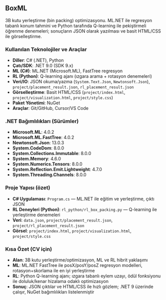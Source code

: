 ## BoxML

3B kutu yerleştirme (bin packing) optimizasyonu. ML.NET ile regresyon tabanlı konum tahmini ve Python tarafında Q-learning ile pekiştirmeli öğrenme denemeleri; sonuçların JSON olarak yazılması ve basit HTML/CSS ile görselleştirme.

### Kullanılan Teknolojiler ve Araçlar
- **Diller**: C# (.NET), Python
- **Çatı/SDK**: .NET 9.0 (SDK 9.x)
- **ML (C#)**: ML.NET (Microsoft.ML), FastTree regresyon
- **RL (Python)**: Q-learning ajanı (ızgara arama + rotasyon denemeleri)
- **Veri/IO**: JSON okuma/yazma (`System.Text.Json`, `Newtonsoft.Json`), `project/placement_result.json`, `rl_placement_result.json`
- **Görselleştirme**: Basit HTML/CSS (`project/index.html`, `project/visualization.html`, `project/style.css`)
- **Paket Yönetimi**: NuGet
- **Araçlar**: Git/GitHub, Cursor/VS Code

### .NET Bağımlılıkları (Sürümler)
- **Microsoft.ML**: 4.0.2
- **Microsoft.ML.FastTree**: 4.0.2
- **Newtonsoft.Json**: 13.0.3
- **System.CodeDom**: 8.0.0
- **System.Collections.Immutable**: 8.0.0
- **System.Memory**: 4.6.0
- **System.Numerics.Tensors**: 8.0.0
- **System.Reflection.Emit.Lightweight**: 4.7.0
- **System.Threading.Channels**: 8.0.0

### Proje Yapısı (özet)
- **C# Uygulaması**: `Program.cs` — ML.NET ile eğitim ve yerleştirme, çıktı JSON
- **RL Deneyleri (Python)**: `rl_python/rl_box_packing.py` — Q-learning ile yerleştirme denemeleri
- **Veri**: `data.json`, `project/placement_result.json`, `project/rl_placement_result.json`
- **Görsel**: `project/index.html`, `project/visualization.html`, `project/style.css`

### Kısa Özet (CV için)
- **Alan**: 3B kutu yerleştirme/optimizasyon, ML ve RL hibrit yaklaşımı
- **ML**: ML.NET FastTree ile posX/posY/posZ regresyon modelleri, rotasyon+skorlama ile en iyi yerleştirme
- **RL**: Python Q-learning ajanı; ızgara tabanlı eylem uzayı, ödül fonksiyonu ile doluluk/kenar hizalama odaklı optimizasyon
- **Sonuç**: JSON çıktılar ve HTML/CSS ile hızlı gözlem; .NET 9 üzerinde çalışır, NuGet bağımlılıkları listelenmiştir


